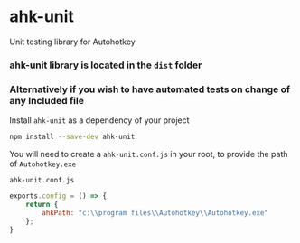 # ahk-unit
Unit testing library for Autohotkey

### ahk-unit library is located in the `dist` folder
###
###
### Alternatively if you wish to have automated tests on change of any Included file

Install `ahk-unit` as a dependency of your project

```bash
npm install --save-dev ahk-unit
```

You will need to create a `ahk-unit.conf.js` in your root, to provide the path of `Autohotkey.exe`

`ahk-unit.conf.js`
```js
exports.config = () => {
	return {
		ahkPath: "c:\\program files\\Autohotkey\\Autohotkey.exe"
	};
}
```